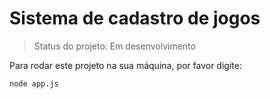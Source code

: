 <h1>Sistema de cadastro de jogos</h1>

> Status do projeto: Em desenvolvimento

 Para rodar este projeto na sua máquina, por favor digite:

```
node app.js
```
